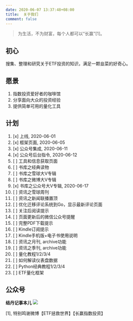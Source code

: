 ```yaml
---
date: 2020-06-07 13:37:48+08:00
title:  关于我们
comment: false
---
```


>为生活，不为财富，每个人都可以“长赢”[1]。

## 初心

搜集、整理和研究关于ETF投资的知识，满足一颗韭菜的好奇心。

## 愿景

1. 指数投资爱好者的咖啡馆
1. 分享面向大众的投资经验
2. 提供简单可用的量化工具

## 计划

1. [x] 上线, 2020-06-01
1. [x] 框架页面, 2020-06-05
1. [x] 公众号集成, 2020-06-11
1. [x] 公众号后台指令, 2020-06-12
1. [ ] 工具和信息获取页面
2. [ ] 书库之经典读物
3. [ ] 书库之雪球大V专辑
4. [ ] 书库之微博大V专辑
5. [x] 书库之公众号大V专辑, 2020-06-17
6. [ ] 资讯之雪球周刊
7. [ ] 资讯之新闻联播置顶
8. [ ] 优化迁移评论系统到Go，显示最新评论页面
9.  [ ] 关注后阅读提示
10. [ ] 页面更新后的微信公众号提醒
11. [ ] 完整PDF下载提示
12. [ ] Kindle订阅提示
13. [ ] Kindle手机版+电子书使用说明
14. [ ] 资讯之月刊, archive功能
15. [ ] 资讯之季刊, archive功能
16. [ ] 量化教程1/2/3/4
17. [ ] 如何解读仪表盘数据
18. [ ] Python经典教程1/2/3/4
20. [ ] ETF量化框架


## 公众号
**结丹记事本儿**
![](weixin.jpg)


[1], 特别鸣谢微博【ETF拯救世界】【长赢指数投资】
